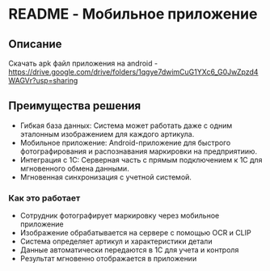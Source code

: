 # README - Мобильное приложение

## Описание

Скачать apk файл приложения на android - https://drive.google.com/drive/folders/1qgye7dwimCuG1YXc6_G0JwZpzd4WAGVr?usp=sharing

## Преимущества решения

- Гибкая база данных: Система может работать даже с одним эталонным изображением для каждого артикула.
- Мобильное приложение: Android-приложение для быстрого фотографирования и распознавания маркировки на предприятиию.
- Интеграция с 1С: Серверная часть с прямым подключением к 1С для мгновенного обмена данными.
- Мгновенная синхронизация с учетной системой.

### Как это работает

- Сотрудник фотографирует маркировку через мобильное приложение
- Изображение обрабатывается на сервере с помощью OCR и CLIP
- Система определяет артикул и характеристики детали
- Данные автоматически передаются в 1С для учета и контроля
- Результат мгновенно отображается в приложении
